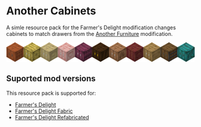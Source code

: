 # Another Cabinets

A simle resource pack for the Farmer's Delight modification changes cabinets to match drawers from the [Another Furniture] modification.

![cabintes](./images/cabinets.png)

## Suported mod versions

This resource pack is supported for:

- [Farmer's Delight]
- [Farmer's Delight Fabric]
- [Farmer's Delight Refabricated]

[Farmer's Delight]: https://modrinth.com/mod/farmers-delight
[Farmer's Delight Fabric]: https://modrinth.com/mod/farmers-delight-fabric
[Farmer's Delight Refabricated]: https://modrinth.com/mod/farmers-delight-refabricated
[Another Furniture]: https://modrinth.com/mod/another-furniture
